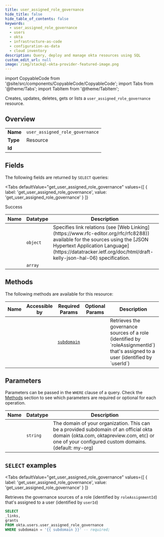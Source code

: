 ```yaml
--- 
title: user_assigned_role_governance
hide_title: false
hide_table_of_contents: false
keywords:
  - user_assigned_role_governance
  - users
  - okta
  - infrastructure-as-code
  - configuration-as-data
  - cloud inventory
description: Query, deploy and manage okta resources using SQL
custom_edit_url: null
image: /img/stackql-okta-provider-featured-image.png
---
```


import CopyableCode from '@site/src/components/CopyableCode/CopyableCode';
import Tabs from '@theme/Tabs';
import TabItem from '@theme/TabItem';

Creates, updates, deletes, gets or lists a <code>user_assigned_role_governance</code> resource.

## Overview
<table><tbody>
<tr><td><b>Name</b></td><td><code>user_assigned_role_governance</code></td></tr>
<tr><td><b>Type</b></td><td>Resource</td></tr>
<tr><td><b>Id</b></td><td><CopyableCode code="okta.users.user_assigned_role_governance" /></td></tr>
</tbody></table>

## Fields

The following fields are returned by `SELECT` queries:

<Tabs
    defaultValue="get_user_assigned_role_governance"
    values={[
        { label: 'get_user_assigned_role_governance', value: 'get_user_assigned_role_governance' }
    ]}
>
<TabItem value="get_user_assigned_role_governance">

Success

<table>
<thead>
    <tr>
    <th>Name</th>
    <th>Datatype</th>
    <th>Description</th>
    </tr>
</thead>
<tbody>
<tr>
    <td><CopyableCode code="_links" /></td>
    <td><code>object</code></td>
    <td>Specifies link relations (see [Web Linking](https://www.rfc-editor.org/rfc/rfc8288)) available for the sources using the [JSON Hypertext Application Language](https://datatracker.ietf.org/doc/html/draft-kelly-json-hal-06) specification.</td>
</tr>
<tr>
    <td><CopyableCode code="grants" /></td>
    <td><code>array</code></td>
    <td></td>
</tr>
</tbody>
</table>
</TabItem>
</Tabs>

## Methods

The following methods are available for this resource:

<table>
<thead>
    <tr>
    <th>Name</th>
    <th>Accessible by</th>
    <th>Required Params</th>
    <th>Optional Params</th>
    <th>Description</th>
    </tr>
</thead>
<tbody>
<tr>
    <td><a href="#get_user_assigned_role_governance"><CopyableCode code="get_user_assigned_role_governance" /></a></td>
    <td><CopyableCode code="select" /></td>
    <td><a href="#parameter-subdomain"><code>subdomain</code></a></td>
    <td></td>
    <td>Retrieves the governance sources of a role (identified by `roleAssignmentId`) that's assigned to a user (identified by `userId`)</td>
</tr>
</tbody>
</table>

## Parameters

Parameters can be passed in the `WHERE` clause of a query. Check the [Methods](#methods) section to see which parameters are required or optional for each operation.

<table>
<thead>
    <tr>
    <th>Name</th>
    <th>Datatype</th>
    <th>Description</th>
    </tr>
</thead>
<tbody>
<tr id="parameter-subdomain">
    <td><CopyableCode code="subdomain" /></td>
    <td><code>string</code></td>
    <td>The domain of your organization. This can be a provided subdomain of an official okta domain (okta.com, oktapreview.com, etc) or one of your configured custom domains. (default: my-org)</td>
</tr>
</tbody>
</table>

## `SELECT` examples

<Tabs
    defaultValue="get_user_assigned_role_governance"
    values={[
        { label: 'get_user_assigned_role_governance', value: 'get_user_assigned_role_governance' }
    ]}
>
<TabItem value="get_user_assigned_role_governance">

Retrieves the governance sources of a role (identified by `roleAssignmentId`) that's assigned to a user (identified by `userId`)

```sql
SELECT
_links,
grants
FROM okta.users.user_assigned_role_governance
WHERE subdomain = '{{ subdomain }}' -- required;
```
</TabItem>
</Tabs>
